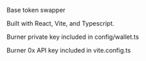 Base token swapper

Built with React, Vite, and Typescript.

Burner private key included in config/wallet.ts

Burner 0x API key included in vite.config.ts
